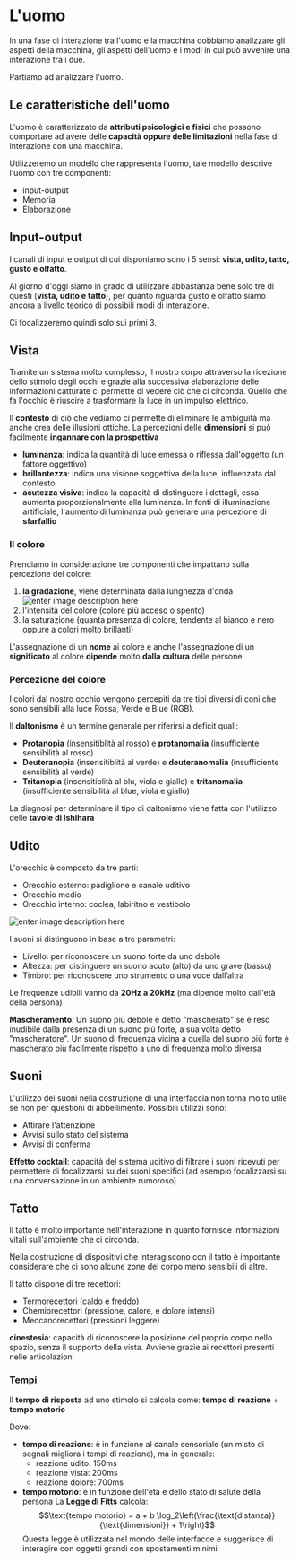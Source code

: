 ﻿# L'uomo

In una fase di interazione tra l'uomo e la macchina dobbiamo analizzare gli aspetti della macchina, gli aspetti dell'uomo e i modi in cui può avvenire una interazione tra i due.

Partiamo ad analizzare l'uomo.

## Le caratteristiche dell'uomo

L'uomo è caratterizzato da **attributi psicologici e fisici** che possono comportare ad avere delle **capacità oppure delle limitazioni** nella fase di interazione con una macchina.

Utilizzeremo un modello che rappresenta l'uomo, tale modello descrive l'uomo con tre componenti:

- input-output
- Memoria
- Elaborazione

 
## Input-output

I canali di input e output di cui disponiamo sono i 5 sensi: **vista, udito, tatto, gusto e olfatto**.

Al giorno d'oggi siamo in grado di utilizzare abbastanza bene solo tre di questi (**vista, udito e tatto**), per quanto riguarda gusto e olfatto siamo ancora a livello teorico di possibili modi di interazione. 

Ci focalizzeremo quindi solo sui primi 3.

## Vista

Tramite un sistema molto complesso, il nostro corpo attraverso la ricezione dello stimolo degli occhi e grazie alla successiva elaborazione delle informazioni catturate ci permette di vedere ciò che ci circonda.
Quello che fa l'occhio è riuscire a trasformare la luce in un impulso elettrico.

Il **contesto** di ciò che vediamo ci permette di eliminare le ambiguità ma anche crea delle illusioni ottiche.
La percezioni delle **dimensioni** si può facilmente **ingannare con la prospettiva**

- **luminanza**: indica la quantità di luce emessa o riflessa dall'oggetto (un fattore oggettivo)
- **brillantezza**: indica una visione soggettiva della luce, influenzata dal contesto.
- **acutezza visiva**: indica la capacità di distinguere i dettagli, essa aumenta proporzionalmente alla luminanza.
	In fonti di illuminazione artificiale, l'aumento di luminanza può generare una percezione di **sfarfallio**

### Il colore

Prendiamo in considerazione tre componenti che impattano sulla percezione del colore:

1. **la gradazione**, viene determinata dalla lunghezza d'onda
![enter image description here](https://i.ibb.co/34Hg31L/image.png)
2. l'intensità del colore (colore più acceso o spento)
3. la saturazione (quanta presenza di colore, tendente al bianco e nero oppure a colori molto brillanti)

L'assegnazione di un **nome** ai colore e anche l'assegnazione di un **significato** al colore **dipende** molto **dalla cultura** delle persone

### Percezione del colore

I colori dal nostro occhio vengono percepiti da tre tipi diversi di coni che sono sensibili alla luce Rossa, Verde e Blue (RGB).

Il **daltonismo** è un termine generale per riferirsi a deficit quali:

- **Protanopia** (insensitiblità al rosso) e **protanomalia** (insufficiente sensibilità al rosso)
- **Deuteranopia** (insensitiblità al verde) e **deuteranomalia** (insufficiente sensibilità al verde)
- **Tritanopia** (insensitiblità al blu, viola e giallo) e **tritanomalia** (insufficiente sensibilità al blue, viola e giallo)

La diagnosi per determinare il tipo di daltonismo viene fatta con l'utilizzo delle **tavole di Ishihara**


## Udito

L'orecchio è composto da tre parti:
- Orecchio esterno: padiglione e canale uditivo
- Orecchio medio
- Orecchio interno: coclea, labiritno e vestibolo

![enter image description here](https://i.ibb.co/YdZTvbr/image.png)


I suoni si distinguono in base a tre parametri:
- Livello: per riconoscere un suono forte da uno debole
- Altezza: per distinguere un suono acuto (alto) da uno grave (basso)
- Timbro: per riconoscere uno strumento o una voce dall’altra


Le frequenze udibili vanno da **20Hz a 20kHz** (ma dipende molto dall'età della persona)

**Mascheramento**: Un suono più debole è detto "mascherato" se è reso inudibile dalla presenza di un suono più forte, a sua volta detto "mascheratore".
Un suono di frequenza vicina a quella del suono più forte è mascherato più facilmente rispetto a uno di frequenza molto diversa

## Suoni

L'utilizzo dei suoni nella costruzione di una interfaccia non torna molto utile se non per questioni di abbellimento. Possibili utilizzi sono:

- Attirare l'attenzione
- Avvisi sullo stato del sistema
- Avvisi di conferma


**Effetto cocktail**: capacità del sistema uditivo di filtrare i suoni ricevuti per permettere di focalizzarsi su dei suoni specifici (ad esempio focalizzarsi su una conversazione in un ambiente rumoroso)


## Tatto

Il tatto è molto importante nell'interazione in quanto fornisce informazioni vitali sull'ambiente che ci circonda.

Nella costruzione di dispositivi che interagiscono con il tatto è importante considerare che ci sono alcune zone del corpo meno sensibili di altre.

Il tatto dispone di tre recettori:
- Termorecettori (caldo e freddo)
- Chemiorecettori (pressione, calore, e dolore intensi)
- Meccanorecettori (pressioni leggere)

**cinestesia**: capacità di riconoscere la posizione del proprio corpo nello spazio, senza il supporto della vista.
Avviene grazie ai recettori presenti nelle articolazioni


### Tempi

Il **tempo di risposta** ad uno stimolo si calcola come: **tempo di reazione** + **tempo motorio**

Dove:
- **tempo di reazione**: è in funzione al canale sensoriale (un misto di segnali migliora i tempi di reazione), ma in generale:
	- reazione udito: 150ms
	- reazione vista: 200ms
	- reazione dolore: 700ms
- **tempo motorio**: è in funzione dell'età e dello stato di salute della persona
	La **Legge di Fitts** calcola:
	$$\text{tempo motorio} = a + b \log_2\left(\frac{\text{distanza}}{\text{dimensioni}} + 1\right)$$
	Questa legge è utilizzata nel mondo delle interfacce e suggerisce di interagire con oggetti grandi con spostamenti minimi



